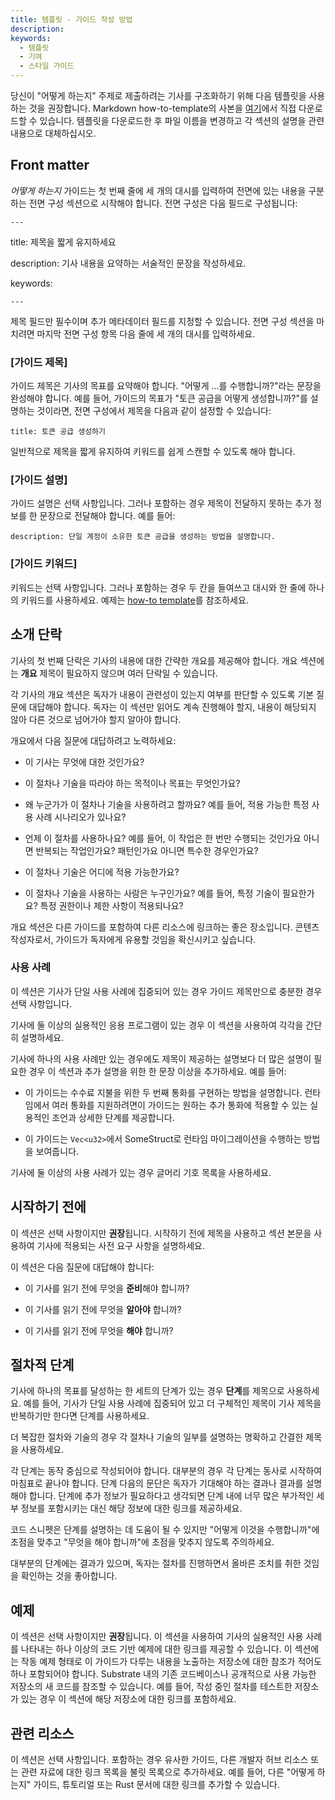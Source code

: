 ```yaml
---
title: 템플릿 - 가이드 작성 방법
description:
keywords:
  - 템플릿
  - 기여
  - 스타일 가이드
---
```


당신이 "어떻게 하는지" 주제로 제출하려는 기사를 구조화하기 위해 다음 템플릿을 사용하는 것을 권장합니다.
Markdown how-to-template의 사본을 [여기](/assets/contribute-templates/how-to-template.md)에서 직접 다운로드할 수 있습니다.
템플릿을 다운로드한 후 파일 이름을 변경하고 각 섹션의 설명을 관련 내용으로 대체하십시오.

## Front matter

_어떻게 하는지_ 가이드는 첫 번째 줄에 세 개의 대시를 입력하여 전면에 있는 내용을 구분하는 전면 구성 섹션으로 시작해야 합니다.
전면 구성은 다음 필드로 구성됩니다:

`---`

title: 제목을 짧게 유지하세요

description: 기사 내용을 요약하는 서술적인 문장을 작성하세요.

keywords:

`---`

제목 필드만 필수이며 추가 메타데이터 필드를 지정할 수 있습니다.
전면 구성 섹션을 마치려면 마지막 전면 구성 항목 다음 줄에 세 개의 대시를 입력하세요.

### [가이드 제목]

가이드 제목은 기사의 목표를 요약해야 합니다.
"어떻게 ...를 수행합니까?"라는 문장을 완성해야 합니다.
예를 들어, 가이드의 목표가 "토큰 공급을 어떻게 생성합니까?"를 설명하는 것이라면, 전면 구성에서 제목을 다음과 같이 설정할 수 있습니다:

`title: 토큰 공급 생성하기`

일반적으로 제목을 짧게 유지하여 키워드를 쉽게 스캔할 수 있도록 해야 합니다.

### [가이드 설명]

가이드 설명은 선택 사항입니다. 그러나 포함하는 경우 제목이 전달하지 못하는 추가 정보를 한 문장으로 전달해야 합니다.
예를 들어:

`description: 단일 계정이 소유한 토큰 공급을 생성하는 방법을 설명합니다.`

### [가이드 키워드]

키워드는 선택 사항입니다. 그러나 포함하는 경우 두 칸을 들여쓰고 대시와 한 줄에 하나의 키워드를 사용하세요.
예제는 [how-to template](/assets/contribute-templates/how-to-template.md)를 참조하세요.

## 소개 단락

기사의 첫 번째 단락은 기사의 내용에 대한 간략한 개요를 제공해야 합니다.
개요 섹션에는 **개요** 제목이 필요하지 않으며 여러 단락일 수 있습니다.

각 기사의 개요 섹션은 독자가 내용이 관련성이 있는지 여부를 판단할 수 있도록 기본 질문에 대답해야 합니다.
독자는 이 섹션만 읽어도 계속 진행해야 할지, 내용이 해당되지 않아 다른 것으로 넘어가야 할지 알아야 합니다.

개요에서 다음 질문에 대답하려고 노력하세요:

- 이 기사는 무엇에 대한 것인가요?

- 이 절차나 기술을 따라야 하는 목적이나 목표는 무엇인가요?

- 왜 누군가가 이 절차나 기술을 사용하려고 할까요? 예를 들어, 적용 가능한 특정 사용 사례 시나리오가 있나요?

- 언제 이 절차를 사용하나요? 예를 들어, 이 작업은 한 번만 수행되는 것인가요 아니면 반복되는 작업인가요? 패턴인가요 아니면 특수한 경우인가요?

- 이 절차나 기술은 어디에 적용 가능한가요?

- 이 절차나 기술을 사용하는 사람은 누구인가요? 예를 들어, 특정 기술이 필요한가요? 특정 권한이나 제한 사항이 적용되나요?

개요 섹션은 다른 가이드를 포함하여 다른 리소스에 링크하는 좋은 장소입니다.
콘텐츠 작성자로서, 가이드가 독자에게 유용할 것임을 확신시키고 싶습니다.

### 사용 사례

이 섹션은 기사가 단일 사용 사례에 집중되어 있는 경우 가이드 제목만으로 충분한 경우 선택 사항입니다.

기사에 둘 이상의 실용적인 응용 프로그램이 있는 경우 이 섹션을 사용하여 각각을 간단히 설명하세요.

기사에 하나의 사용 사례만 있는 경우에도 제목이 제공하는 설명보다 더 많은 설명이 필요한 경우 이 섹션과 추가 설명을 위한 한 문장 이상을 추가하세요. 예를 들어:

- 이 가이드는 수수료 지불을 위한 두 번째 통화를 구현하는 방법을 설명합니다. 런타임에서 여러 통화를 지원하려면이 가이드는 원하는 추가 통화에 적용할 수 있는 실용적인 조언과 상세한 단계를 제공합니다.

- 이 가이드는 `Vec<u32>`에서 SomeStruct로 런타임 마이그레이션을 수행하는 방법을 보여줍니다.

기사에 둘 이상의 사용 사례가 있는 경우 글머리 기호 목록을 사용하세요.

## 시작하기 전에

이 섹션은 선택 사항이지만 **권장**됩니다.
시작하기 전에 제목을 사용하고 섹션 본문을 사용하여 기사에 적용되는 사전 요구 사항을 설명하세요.

이 섹션은 다음 질문에 대답해야 합니다:

- 이 기사를 읽기 전에 무엇을 **준비**해야 합니까?

- 이 기사를 읽기 전에 무엇을 **알아야** 합니까?

- 이 기사를 읽기 전에 무엇을 **해야** 합니까?

## 절차적 단계

기사에 하나의 목표를 달성하는 한 세트의 단계가 있는 경우 **단계**를 제목으로 사용하세요.
예를 들어, 기사가 단일 사용 사례에 집중되어 있고 더 구체적인 제목이 기사 제목을 반복하기만 한다면 단계를 사용하세요.

더 복잡한 절차와 기술의 경우 각 절차나 기술의 일부를 설명하는 명확하고 간결한 제목을 사용하세요.

각 단계는 동작 중심으로 작성되어야 합니다.
대부분의 경우 각 단계는 동사로 시작하여 마침표로 끝나야 합니다.
단계 다음의 문단은 독자가 기대해야 하는 결과나 결과를 설명해야 합니다.
단계에 추가 정보가 필요하다고 생각되면 단계 내에 너무 많은 부가적인 세부 정보를 포함시키는 대신 해당 정보에 대한 링크를 제공하세요.

코드 스니펫은 단계를 설명하는 데 도움이 될 수 있지만 "어떻게 이것을 수행합니까"에 초점을 맞추고 "무엇을 해야 합니까"에 초점을 맞추지 않도록 주의하세요.

대부분의 단계에는 결과가 있으며, 독자는 절차를 진행하면서 올바른 조치를 취한 것임을 확인하는 것을 좋아합니다.

## 예제

이 섹션은 선택 사항이지만 **권장**됩니다.
이 섹션을 사용하여 기사의 실용적인 사용 사례를 나타내는 하나 이상의 코드 기반 예제에 대한 링크를 제공할 수 있습니다.
이 섹션에는 작동 예제 형태로 이 가이드가 다루는 내용을 노출하는 저장소에 대한 참조가 적어도 하나 포함되어야 합니다.
Substrate 내의 기존 코드베이스나 공개적으로 사용 가능한 저장소의 새 코드를 참조할 수 있습니다.
예를 들어, 작성 중인 절차를 테스트한 저장소가 있는 경우 이 섹션에 해당 저장소에 대한 링크를 포함하세요.

## 관련 리소스

이 섹션은 선택 사항입니다.
포함하는 경우 유사한 가이드, 다른 개발자 허브 리소스 또는 관련 자료에 대한 링크 목록을 불릿 목록으로 추가하세요.
예를 들어, 다른 "어떻게 하는지" 가이드, 튜토리얼 또는 Rust 문서에 대한 링크를 추가할 수 있습니다.